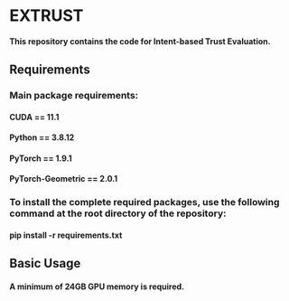 # EXTRUST
#### This repository contains the code for Intent-based Trust Evaluation.

## Requirements
### Main package requirements:
#### CUDA == 11.1
#### Python == 3.8.12
#### PyTorch == 1.9.1
#### PyTorch-Geometric == 2.0.1
### To install the complete required packages, use the following command at the root directory of the repository:
#### pip install -r requirements.txt

## Basic Usage
#### A minimum of 24GB GPU memory is required.
